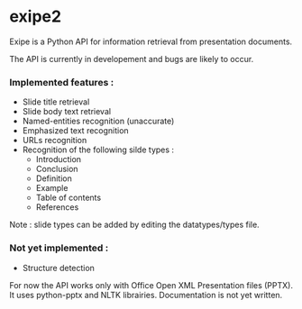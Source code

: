 # exipe2

Exipe is a Python API for information retrieval from presentation documents.

The API is currently in developement and bugs are likely to occur.

### Implemented features : 
* Slide title retrieval
* Slide body text retrieval
* Named-entities recognition (unaccurate)
* Emphasized text recognition
* URLs recognition
* Recognition of the following silde types : 
  * Introduction 
  * Conclusion
  * Definition 
  * Example
  * Table of contents
  * References

Note : slide types can be added by editing the datatypes/types file.

### Not yet implemented :
* Structure detection

For now the API works only with Office Open XML Presentation files (PPTX). It uses python-pptx and NLTK librairies.
Documentation is not yet written.
